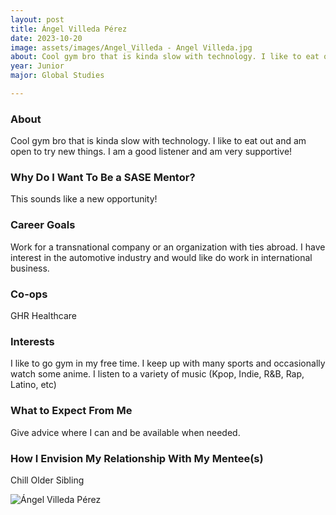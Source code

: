 ```yaml
---
layout: post
title: Ángel Villeda Pérez 
date: 2023-10-20
image: assets/images/Angel_Villeda - Angel Villeda.jpg
about: Cool gym bro that is kinda slow with technology. I like to eat out and am open to try new things. I am a good listener and am very supportive!
year: Junior
major: Global Studies

---
```


### About

Cool gym bro that is kinda slow with technology. I like to eat out and am open to try new things. I am a good listener and am very supportive!

### Why Do I Want To Be a SASE Mentor?

This sounds like a new opportunity!

### Career Goals

Work for a transnational company or an organization with ties abroad. I have interest in the automotive industry and would like do work in international business.

### Co-ops

GHR Healthcare

### Interests

I like to go gym in my free time. I keep up with many sports and occasionally watch some anime. I listen to a variety of music (Kpop, Indie, R&B, Rap, Latino, etc)

### What to Expect From Me

Give advice where I can and be available when needed. 

### How I Envision My Relationship With My Mentee(s) 

Chill Older Sibling

<div class="text-center my-5">
    <img src="https://sase-drexel.github.io/mentorship-2023/assets/images/Ángel_Villeda - Ángel Villeda.jpg" alt="Ángel Villeda Pérez" class="rounded post-img" />
</div>
